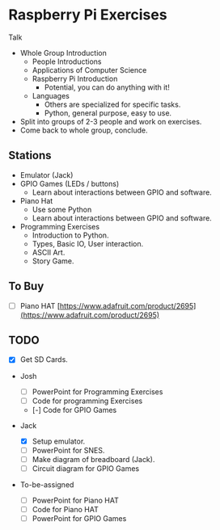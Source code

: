 # Raspberry Pi Exercises

Talk

- Whole Group Introduction
  - People Introductions
  - Applications of Computer Science
  - Raspberry Pi Introduction
    - Potential, you can do anything with it!
  - Languages
    - Others are specialized for specific tasks.
    - Python, general purpose, easy to use.
- Split into groups of 2-3 people and work on exercises.
- Come back to whole group, conclude.

## Stations

- Emulator (Jack)
- GPIO Games (LEDs / buttons)
  - Learn about interactions between GPIO and software.
- Piano Hat
  - Use some Python
  - Learn about interactions between GPIO and software.
- Programming Exercises
  - Introduction to Python.
  - Types, Basic IO, User interaction.
  - ASCII Art.
  - Story Game.

## To Buy

- [ ] Piano HAT [https://www.adafruit.com/product/2695](https://www.adafruit.com/product/2695)

## TODO

- [x] Get SD Cards.

- Josh

  - [ ] PowerPoint for Programming Exercises
  - [ ] Code for programming Exercises
  - [-] Code for GPIO Games

- Jack

  - [x] Setup emulator.
  - [ ] PowerPoint for SNES.
  - [ ] Make diagram of breadboard (Jack).
  - [ ] Circuit diagram for GPIO Games

- To-be-assigned

  - [ ] PowerPoint for Piano HAT
  - [ ] Code for Piano HAT
  - [ ] PowerPoint for GPIO Games

